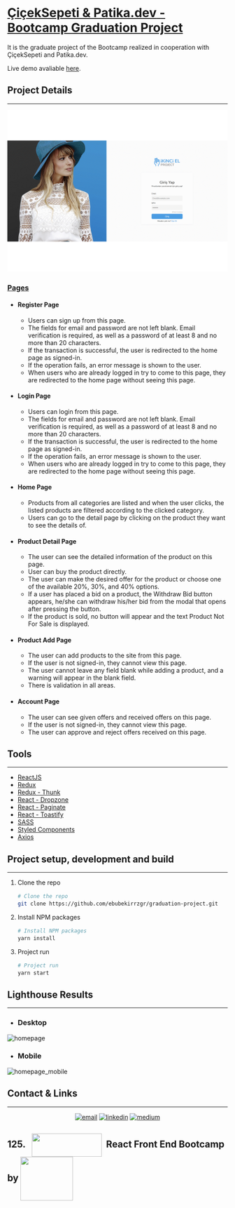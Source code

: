 # <u>[ÇiçekSepeti](https://www.ciceksepeti.com/) & [Patika.dev](https://www.patika.dev/) - Bootcamp Graduation Project</u>

It is the graduate project of the Bootcamp realized in cooperation with ÇiçekSepeti and Patika.dev.

Live demo avaliable [here](https://ebubekir-ruzgar-graduation-project.vercel.app/).

## Project Details

---

![project.gif](https://raw.githubusercontent.com/ebubekirrzgr/graduation-project/master/src/assets/project.gif?token=AGC433OAZMKB5PF7D32OHL3BQHAMI)

### <u>Pages</u>

- #### Register Page

  - Users can sign up from this page.
  - The fields for email and password are not left blank. Email verification is required, as well as a password of at least 8 and no more than 20 characters.
  - If the transaction is successful, the user is redirected to the home page as signed-in.
  - If the operation fails, an error message is shown to the user.
  - When users who are already logged in try to come to this page, they are redirected to the home page without seeing this page.

- #### Login Page

  - Users can login from this page.
  - The fields for email and password are not left blank. Email verification is required, as well as a password of at least 8 and no more than 20 characters.
  - If the transaction is successful, the user is redirected to the home page as signed-in.
  - If the operation fails, an error message is shown to the user.
  - When users who are already logged in try to come to this page, they are redirected to the home page without seeing this page.

- #### Home Page

  - Products from all categories are listed and when the user clicks, the listed products are filtered according to the clicked category.
  - Users can go to the detail page by clicking on the product they want to see the details of.

- #### Product Detail Page

  - The user can see the detailed information of the product on this page.
  - User can buy the product directly.
  - The user can make the desired offer for the product or choose one of the available 20%, 30%, and 40% options.
  - If a user has placed a bid on a product, the Withdraw Bid button appears, he/she can withdraw his/her bid from the modal that opens after pressing the button.
  - If the product is sold, no button will appear and the text Product Not For Sale is displayed.

- #### Product Add Page

  - The user can add products to the site from this page.
  - If the user is not signed-in, they cannot view this page.
  - The user cannot leave any field blank while adding a product, and a warning will appear in the blank field.
  - There is validation in all areas.

- #### Account Page

  - The user can see given offers and received offers on this page.
  - If the user is not signed-in, they cannot view this page.
  - The user can approve and reject offers received on this page.

## Tools

---

- [ReactJS](https://tr.reactjs.org/)
- [Redux](https://react-redux.js.org/)
- [Redux - Thunk](https://github.com/reduxjs/redux-thunk)
- [React - Dropzone](https://react-dropzone.js.org/)
- [React - Paginate](https://github.com/AdeleD/react-paginate#readme)
- [React - Toastify](https://fkhadra.github.io/react-toastify/introduction/)
- [SASS](https://sass-lang.com/)
- [Styled Components](https://styled-components.com/)
- [Axios](https://axios-http.com/docs/intro)

## Project setup, development and build

---

1. Clone the repo 

   ```bash
   # Clone the repo
   git clone https://github.com/ebubekirrzgr/graduation-project.git
   ```

2. Install NPM packages 

   ```bash
   # Install NPM packages
   yarn install
   ```

3. Project run

   ```bash
   # Project run
   yarn start
   ```

## Lighthouse Results

---

- ### Desktop

![homepage](C:\Users\ebubek\Desktop\lighthouse\homepage.png)

- ### Mobile

![homepage_mobile](C:\Users\ebubek\Desktop\lighthouse\homepage_mobile.png)

## Contact & Links

---

<p align="center">
 <a href="mailto:ebubekirrzgr@gmail.com"><img src="https://img.icons8.com/color/96/000000/gmail.png" alt="email"/></a>
 <a href="https://www.linkedin.com/in/ebubekir-ruzgar"><img src="https://img.icons8.com/color/96/000000/linkedin.png" alt="linkedin"/></a>
 <a href="https://medium.com/@ebubekirrzgr"><img src="https://img.icons8.com/color/96/000000/medium-logo.png" alt="medium"/></a>



 <h2>125.  &nbsp;
  <img width="160" height="53" align="center" src="https://cdn03.ciceksepeti.com/Themes/Ciceksepeti/Assets/images/logo-new-ciceksepeti.png?v=3.1.1.35259">  &nbsp;React Front End Bootcamp by <img width="120" height="100" align="center" src="https://uploads-ssl.webflow.com/6097e0eca1e87557da031fef/609859a191abe5d64b17fed3_Patika%20logo-p-500.png">
</h2>
